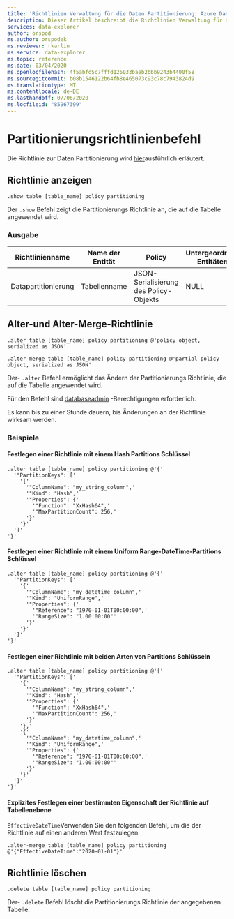 ```yaml
---
title: 'Richtlinien Verwaltung für die Daten Partitionierung: Azure Daten-Explorer | Microsoft-Dokumentation'
description: Dieser Artikel beschreibt die Richtlinien Verwaltung für die Daten Partitionierung in Azure Daten-Explorer.
services: data-explorer
author: orspod
ms.author: orspodek
ms.reviewer: rkarlin
ms.service: data-explorer
ms.topic: reference
ms.date: 03/04/2020
ms.openlocfilehash: 4f5abfd5c7fffd126033baeb2bbb9243b4400f58
ms.sourcegitcommit: b08b1546122b64fb8e465073c93c78c7943824d9
ms.translationtype: MT
ms.contentlocale: de-DE
ms.lasthandoff: 07/06/2020
ms.locfileid: "85967399"
---
```

# <a name="partitioning-policy-command"></a>Partitionierungsrichtlinienbefehl

Die Richtlinie zur Daten Partitionierung wird [hier](../management/partitioningpolicy.md)ausführlich erläutert.

## <a name="show-policy"></a>Richtlinie anzeigen

```kusto
.show table [table_name] policy partitioning
```

Der `.show` Befehl zeigt die Partitionierungs Richtlinie an, die auf die Tabelle angewendet wird.

### <a name="output"></a>Ausgabe

|Richtlinienname | Name der Entität | Policy | Untergeordnete Entitäten | Entitätstyp
|---|---|---|---|---
|Datapartitionierung | Tabellenname | JSON-Serialisierung des Policy-Objekts | NULL | Tabelle

## <a name="alter-and-alter-merge-policy"></a>Alter-und Alter-Merge-Richtlinie

```kusto
.alter table [table_name] policy partitioning @'policy object, serialized as JSON'

.alter-merge table [table_name] policy partitioning @'partial policy object, serialized as JSON'
```

Der- `.alter` Befehl ermöglicht das Ändern der Partitionierungs Richtlinie, die auf die Tabelle angewendet wird.

Für den Befehl sind [databaseadmin](access-control/role-based-authorization.md) -Berechtigungen erforderlich.

Es kann bis zu einer Stunde dauern, bis Änderungen an der Richtlinie wirksam werden.

### <a name="examples"></a>Beispiele

#### <a name="setting-a-policy-with-a-hash-partition-key"></a>Festlegen einer Richtlinie mit einem Hash Partitions Schlüssel

```kusto
.alter table [table_name] policy partitioning @'{'
  '"PartitionKeys": ['
    '{'
      '"ColumnName": "my_string_column",'
      '"Kind": "Hash",'
      '"Properties": {'
        '"Function": "XxHash64",'
        '"MaxPartitionCount": 256,'
      '}'
    '}'
  ']'
'}'
```

#### <a name="setting-a-policy-with-a-uniform-range-datetime-partition-key"></a>Festlegen einer Richtlinie mit einem Uniform Range-DateTime-Partitions Schlüssel

```kusto
.alter table [table_name] policy partitioning @'{'
  '"PartitionKeys": ['
    '{'
      '"ColumnName": "my_datetime_column",'
      '"Kind": "UniformRange",'
      '"Properties": {'
        '"Reference": "1970-01-01T00:00:00",'
        '"RangeSize": "1.00:00:00"'
      '}'
    '}'
  ']'
'}'
```

#### <a name="setting-a-policy-with-both-kinds-of-partition-keys"></a>Festlegen einer Richtlinie mit beiden Arten von Partitions Schlüsseln

```kusto
.alter table [table_name] policy partitioning @'{'
  '"PartitionKeys": ['
    '{'
      '"ColumnName": "my_string_column",'
      '"Kind": "Hash",'
      '"Properties": {'
        '"Function": "XxHash64",'
        '"MaxPartitionCount": 256,'
      '}'
    '},'
    '{'
      '"ColumnName": "my_datetime_column",'
      '"Kind": "UniformRange",'
      '"Properties": {'
        '"Reference": "1970-01-01T00:00:00",'
        '"RangeSize": "1.00:00:00"'
      '}'
    '}'
  ']'
'}'
```

#### <a name="setting-a-specific-property-of-the-policy-explicitly-at-table-level"></a>Explizites Festlegen einer bestimmten Eigenschaft der Richtlinie auf Tabellenebene

`EffectiveDateTime`Verwenden Sie den folgenden Befehl, um die der Richtlinie auf einen anderen Wert festzulegen:

```kusto
.alter-merge table [table_name] policy partitioning @'{"EffectiveDateTime":"2020-01-01"}'
```

## <a name="delete-policy"></a>Richtlinie löschen

```kusto
.delete table [table_name] policy partitioning
```

Der- `.delete` Befehl löscht die Partitionierungs Richtlinie der angegebenen Tabelle.
